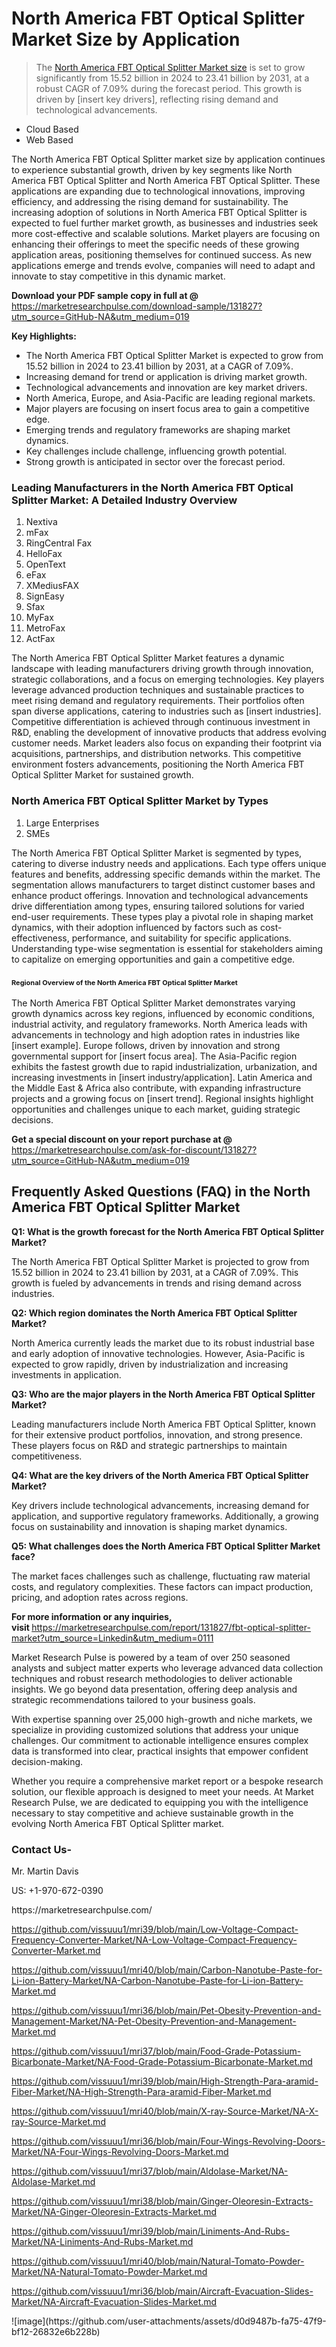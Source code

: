 <h1>North America FBT Optical Splitter Market&nbsp;Size by Application</h1><blockquote><p>The <a href="https://marketresearchpulse.com/download-sample/131827?utm_source=GitHub-NA&amp;utm_medium=019">North America FBT Optical Splitter Market size</a> is set to grow significantly from 15.52 billion in 2024 to 23.41 billion by 2031, at a robust CAGR of 7.09% during the forecast period. This growth is driven by [insert key drivers], reflecting rising demand and technological advancements.</p></blockquote><ul><li>Cloud Based <li> Web Based</li></ul><p>The North America FBT Optical Splitter market size by application continues to experience substantial growth, driven by key segments like North America FBT Optical Splitter and North America FBT Optical Splitter. These applications are expanding due to technological innovations, improving efficiency, and addressing the rising demand for sustainability. The increasing adoption of solutions in North America FBT Optical Splitter is expected to fuel further market growth, as businesses and industries seek more cost-effective and scalable solutions. Market players are focusing on enhancing their offerings to meet the specific needs of these growing application areas, positioning themselves for continued success. As new applications emerge and trends evolve, companies will need to adapt and innovate to stay competitive in this dynamic market.</p><p><strong>Download your PDF sample copy in full at @ </strong><a href="https://marketresearchpulse.com/download-sample/131827?utm_source=GitHub-NA&amp;utm_medium=019">https://marketresearchpulse.com/download-sample/131827?utm_source=GitHub-NA&amp;utm_medium=019</a></p><p><strong>Key Highlights: </strong></p><ul><li>The North America FBT Optical Splitter Market is expected to grow from 15.52 billion in 2024 to 23.41 billion by 2031, at a CAGR of 7.09%.</li><li>Increasing demand for trend or application is driving market growth.</li><li>Technological advancements and innovation are key market drivers.</li><li>North America, Europe, and Asia-Pacific are leading regional markets.</li><li>Major players are focusing on insert focus area to gain a competitive edge.</li><li>Emerging trends and regulatory frameworks are shaping market dynamics.</li><li>Key challenges include challenge, influencing growth potential.</li><li>Strong growth is anticipated in sector over the forecast period.</li></ul><h3>Leading Manufacturers in the North America FBT Optical Splitter Market: A Detailed Industry Overview</h3><ol><li>Nextiva</li><li>mFax</li><li>RingCentral Fax</li><li>HelloFax</li><li>OpenText</li><li>eFax</li><li>XMediusFAX</li><li>SignEasy</li><li>Sfax</li><li>MyFax</li><li>MetroFax</li><li>ActFax</li></ol><div class="flex max-w-full flex-col flex-grow"><div class="min-h-8 text-message flex w-full flex-col items-end gap-2 whitespace-normal break-words [.text-message+&amp;]:mt-5" dir="auto" data-message-author-role="assistant" data-message-id="fd8432e4-4910-450d-b182-61b7bfb0a01f" data-message-model-slug="gpt-4o"><div class="flex w-full flex-col gap-1 empty:hidden first:pt-[3px]"><div class="markdown prose w-full break-words dark:prose-invert light"><p>The North America FBT Optical Splitter Market features a dynamic landscape with leading manufacturers driving growth through innovation, strategic collaborations, and a focus on emerging technologies. Key players leverage advanced production techniques and sustainable practices to meet rising demand and regulatory requirements. Their portfolios often span diverse applications, catering to industries such as [insert industries]. Competitive differentiation is achieved through continuous investment in R&amp;D, enabling the development of innovative products that address evolving customer needs. Market leaders also focus on expanding their footprint via acquisitions, partnerships, and distribution networks. This competitive environment fosters advancements, positioning the North America FBT Optical Splitter Market for sustained growth.</p></div></div></div></div><h3>North America FBT Optical Splitter Market by Types</h3><ol><li>Large Enterprises <li> SMEs</li></ol><div class="flex max-w-full flex-col flex-grow"><div class="min-h-8 text-message flex w-full flex-col items-end gap-2 whitespace-normal break-words [.text-message+&amp;]:mt-5" dir="auto" data-message-author-role="assistant" data-message-id="084470be-0bb7-4664-bddf-5156b4f41249" data-message-model-slug="gpt-4o-mini"><div class="flex w-full flex-col gap-1 empty:hidden first:pt-[3px]"><div class="markdown prose w-full break-words dark:prose-invert light"><p>The North America FBT Optical Splitter Market is segmented by types, catering to diverse industry needs and applications. Each type offers unique features and benefits, addressing specific demands within the market. The segmentation allows manufacturers to target distinct customer bases and enhance product offerings. Innovation and technological advancements drive differentiation among types, ensuring tailored solutions for varied end-user requirements. These types play a pivotal role in shaping market dynamics, with their adoption influenced by factors such as cost-effectiveness, performance, and suitability for specific applications. Understanding type-wise segmentation is essential for stakeholders aiming to capitalize on emerging opportunities and gain a competitive edge.</p></div></div></div></div><h3><span style="font-size: 11px;">Regional Overview of the North America FBT Optical Splitter Market</span></h3><div class="flex max-w-full flex-col flex-grow"><div class="min-h-8 text-message flex w-full flex-col items-end gap-2 whitespace-normal break-words [.text-message+&amp;]:mt-5" dir="auto" data-message-author-role="assistant" data-message-id="e9038762-ce64-4e30-91c9-9bd413514231" data-message-model-slug="gpt-4o-mini"><div class="flex w-full flex-col gap-1 empty:hidden first:pt-[3px]"><div class="markdown prose w-full break-words dark:prose-invert light"><p>The North America FBT Optical Splitter Market demonstrates varying growth dynamics across key regions, influenced by economic conditions, industrial activity, and regulatory frameworks. North America leads with advancements in technology and high adoption rates in industries like [insert example]. Europe follows, driven by innovation and strong governmental support for [insert focus area]. The Asia-Pacific region exhibits the fastest growth due to rapid industrialization, urbanization, and increasing investments in [insert industry/application]. Latin America and the Middle East &amp; Africa also contribute, with expanding infrastructure projects and a growing focus on [insert trend]. Regional insights highlight opportunities and challenges unique to each market, guiding strategic decisions.</p></div></div></div></div><p><strong>Get a special discount on your report purchase at @ </strong><a href="https://marketresearchpulse.com/ask-for-discount/131827?utm_source=GitHub-NA&amp;utm_medium=019">https://marketresearchpulse.com/ask-for-discount/131827?utm_source=GitHub-NA&amp;utm_medium=019</a></p><h2>Frequently Asked Questions (FAQ) in the North America FBT Optical Splitter Market</h2><p><strong>Q1: What is the growth forecast for the North America FBT Optical Splitter Market?</strong></p><p>The North America FBT Optical Splitter Market is projected to grow from 15.52 billion in 2024 to 23.41 billion by 2031, at a CAGR of 7.09%. This growth is fueled by advancements in trends and rising demand across industries.</p><p><strong>Q2: Which region dominates the North America FBT Optical Splitter Market?</strong></p><p>North America currently leads the market due to its robust industrial base and early adoption of innovative technologies. However, Asia-Pacific is expected to grow rapidly, driven by industrialization and increasing investments in application.</p><p><strong>Q3: Who are the major players in the North America FBT Optical Splitter Market?</strong></p><p>Leading manufacturers include North America FBT Optical Splitter, known for their extensive product portfolios, innovation, and strong presence. These players focus on R&amp;D and strategic partnerships to maintain competitiveness.</p><p><strong>Q4: What are the key drivers of the North America FBT Optical Splitter Market?</strong></p><p>Key drivers include technological advancements, increasing demand for application, and supportive regulatory frameworks. Additionally, a growing focus on sustainability and innovation is shaping market dynamics.</p><p><strong>Q5: What challenges does the North America FBT Optical Splitter Market face?</strong></p><p>The market faces challenges such as challenge, fluctuating raw material costs, and regulatory complexities. These factors can impact production, pricing, and adoption rates across regions.</p><p><strong>For more information or any inquiries, visit&nbsp;</strong><a href="https://marketresearchpulse.com/report/131827/fbt-optical-splitter-market?utm_source=Linkedin&utm_medium=0111">https://marketresearchpulse.com/report/131827/fbt-optical-splitter-market?utm_source=Linkedin&utm_medium=0111</a></p><p>Market Research Pulse is powered by a team of over 250 seasoned analysts and subject matter experts who leverage advanced data collection techniques and robust research methodologies to deliver actionable insights. We go beyond data presentation, offering deep analysis and strategic recommendations tailored to your business goals.</p><p>With expertise spanning over 25,000 high-growth and niche markets, we specialize in providing customized solutions that address your unique challenges. Our commitment to actionable intelligence ensures complex data is transformed into clear, practical insights that empower confident decision-making.</p><p>Whether you require a comprehensive market report or a bespoke research solution, our flexible approach is designed to meet your needs. At Market Research Pulse, we are dedicated to equipping you with the intelligence necessary to stay competitive and achieve sustainable growth in the evolving North America FBT Optical Splitter market.</p><h3><strong>Contact Us-</strong></h3><p>Mr. Martin Davis</p><p>US: +1-970-672-0390</p><p>https://marketresearchpulse.com/</p><p><a href="https://github.com/vissuuu1/mri39/blob/main/Low-Voltage-Compact-Frequency-Converter-Market/NA-Low-Voltage-Compact-Frequency-Converter-Market.md">https://github.com/vissuuu1/mri39/blob/main/Low-Voltage-Compact-Frequency-Converter-Market/NA-Low-Voltage-Compact-Frequency-Converter-Market.md</a></p><p><a href="https://github.com/vissuuu1/mri40/blob/main/Carbon-Nanotube-Paste-for-Li-ion-Battery-Market/NA-Carbon-Nanotube-Paste-for-Li-ion-Battery-Market.md">https://github.com/vissuuu1/mri40/blob/main/Carbon-Nanotube-Paste-for-Li-ion-Battery-Market/NA-Carbon-Nanotube-Paste-for-Li-ion-Battery-Market.md</a></p><p><a href="https://github.com/vissuuu1/mri36/blob/main/Pet-Obesity-Prevention-and-Management-Market/NA-Pet-Obesity-Prevention-and-Management-Market.md">https://github.com/vissuuu1/mri36/blob/main/Pet-Obesity-Prevention-and-Management-Market/NA-Pet-Obesity-Prevention-and-Management-Market.md</a></p><p><a href="https://github.com/vissuuu1/mri37/blob/main/Food-Grade-Potassium-Bicarbonate-Market/NA-Food-Grade-Potassium-Bicarbonate-Market.md">https://github.com/vissuuu1/mri37/blob/main/Food-Grade-Potassium-Bicarbonate-Market/NA-Food-Grade-Potassium-Bicarbonate-Market.md</a></p><p><a href="https://github.com/vissuuu1/mri39/blob/main/High-Strength-Para-aramid-Fiber-Market/NA-High-Strength-Para-aramid-Fiber-Market.md">https://github.com/vissuuu1/mri39/blob/main/High-Strength-Para-aramid-Fiber-Market/NA-High-Strength-Para-aramid-Fiber-Market.md</a></p><p><a href="https://github.com/vissuuu1/mri40/blob/main/X-ray-Source-Market/NA-X-ray-Source-Market.md">https://github.com/vissuuu1/mri40/blob/main/X-ray-Source-Market/NA-X-ray-Source-Market.md</a></p><p><a href="https://github.com/vissuuu1/mri36/blob/main/Four-Wings-Revolving-Doors-Market/NA-Four-Wings-Revolving-Doors-Market.md">https://github.com/vissuuu1/mri36/blob/main/Four-Wings-Revolving-Doors-Market/NA-Four-Wings-Revolving-Doors-Market.md</a></p><p><a href="https://github.com/vissuuu1/mri37/blob/main/Aldolase-Market/NA-Aldolase-Market.md">https://github.com/vissuuu1/mri37/blob/main/Aldolase-Market/NA-Aldolase-Market.md</a></p><p><a href="https://github.com/vissuuu1/mri38/blob/main/Ginger-Oleoresin-Extracts-Market/NA-Ginger-Oleoresin-Extracts-Market.md">https://github.com/vissuuu1/mri38/blob/main/Ginger-Oleoresin-Extracts-Market/NA-Ginger-Oleoresin-Extracts-Market.md</a></p><p><a href="https://github.com/vissuuu1/mri39/blob/main/Liniments-And-Rubs-Market/NA-Liniments-And-Rubs-Market.md">https://github.com/vissuuu1/mri39/blob/main/Liniments-And-Rubs-Market/NA-Liniments-And-Rubs-Market.md</a></p><p><a href="https://github.com/vissuuu1/mri40/blob/main/Natural-Tomato-Powder-Market/NA-Natural-Tomato-Powder-Market.md">https://github.com/vissuuu1/mri40/blob/main/Natural-Tomato-Powder-Market/NA-Natural-Tomato-Powder-Market.md</a></p><p><a href="https://github.com/vissuuu1/mri36/blob/main/Aircraft-Evacuation-Slides-Market/NA-Aircraft-Evacuation-Slides-Market.md">https://github.com/vissuuu1/mri36/blob/main/Aircraft-Evacuation-Slides-Market/NA-Aircraft-Evacuation-Slides-Market.md</a></p>
![image](https://github.com/user-attachments/assets/d0d9487b-fa75-47f9-bf12-26832e6b228b)
